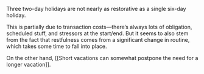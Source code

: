 Three two-day holidays are not nearly as restorative as a single six-day holiday.

This is partially due to transaction costs—there’s always lots of obligation, scheduled stuff, and stressors at the start/end. But it seems to also stem from the fact that restfulness comes from a significant change in routine, which takes some time to fall into place.

On the other hand, [[Short vacations can somewhat postpone the need for a longer vacation]].